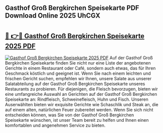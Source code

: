 ## Gasthof Groß Bergkirchen Speisekarte PDF Download Online 2025 UhCGX

# <h2><a href="http://gc7yg6.nevu.top/?p=Gasthof+Gro%c3%9f+Bergkirchen+Speisekarte">🔗 👉🔴 Gasthof Groß Bergkirchen Speisekarte 2025 PDF</a></h2>

[![Gasthof Groß Bergkirchen Speisekarte 2025 PDF](https://i.imgur.com/dBaPXMq.png)](http://gc7yg6.nevu.top/?p=Gasthof+Gro%c3%9f+Bergkirchen+Speisekarte)
Auf der Gasthof Groß Bergkirchen Speisekarte finden Sie nicht nur eine Liste der angebotenen Gerichte in einem Restaurant oder Café, sondern auch etwas, das für Ihren Geschmack köstlich und geeignet ist. Wenn Sie nach einem leichten und frischen Gericht suchen, empfehlen wir Ihnen, unsere Salate aus unserer Salatabteilung auf der Gasthof Groß Bergkirchen Speisekarte unseres Restaurants zu probieren. Für diejenigen, die Fleisch bevorzugen, bieten wir eine umfangreiche Auswahl an Gerichten auf der Gasthof Groß Bergkirchen Speisekarte an: Rindfleisch, Schweinefleisch, Huhn und Fisch. Unseren Auserwählten bieten wir exquisite Gerichte wie Schaschlik und Steak an, die auf einem alten, natürlichen Feuer zubereitet werden. Wenn Sie sich nicht entscheiden können, was Sie von der Gasthof Groß Bergkirchen Speisekarte wünschen, ist unser Team bereit zu helfen und Ihnen einen komfortablen und angenehmen Service zu bieten.
